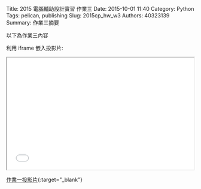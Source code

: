 Title: 2015 電腦輔助設計實習 作業三
Date: 2015-10-01 11:40
Category: Python
Tags: pelican, publishing
Slug: 2015cp_hw_w3
Authors: 40323139
Summary: 作業三摘要

以下為作業三內容

利用 iframe 嵌入投影片:

<iframe src="simplest3.html" width="500" height="300"></iframe>

[作業一投影片](simplest3.html){:target="_blank"}

